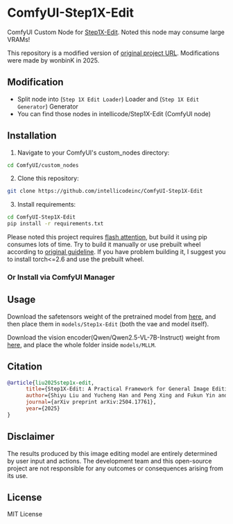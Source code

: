 # ComfyUI-Step1X-Edit

ComfyUI Custom Node for [Step1X-Edit](https://github.com/stepfun-ai/Step1X-Edit/). Noted this node may consume large VRAMs!

This repository is a modified version of [original project URL](https://github.com/quank123wip/ComfyUI-Step1X-Edit).
Modifications were made by wonbinK in 2025.

## Modification
- Split node into (```Step 1X Edit Loader```) Loader and (```Step 1X Edit Generator```) Generator 
- You can find those nodes in intellicode/Step1X-Edit (ComfyUI node)

## Installation

1. Navigate to your ComfyUI's custom_nodes directory:
```bash
cd ComfyUI/custom_nodes
```

2. Clone this repository:
```bash
git clone https://github.com/intellicodeinc/ComfyUI-Step1X-Edit
```

3. Install requirements:
```bash
cd ComfyUI-Step1X-Edit
pip install -r requirements.txt
```

Please noted this project requires [flash attention](https://github.com/Dao-AILab/flash-attention), but build it using pip consumes lots of time. Try to build it manually or use prebuilt wheel according to [original guideline](https://github.com/stepfun-ai/Step1X-Edit/). If you have problem building it, I suggest you to install torch<=2.6 and use the prebuilt wheel. 

### Or Install via ComfyUI Manager

## Usage

Download the safetensors weight of the pretrained model from [here](https://huggingface.co/stepfun-ai/Step1X-Edit), and then place them in `models/Step1x-Edit` (both the vae and model itself).

Download the vision encoder(Qwen/Qwen2.5-VL-7B-Instruct) weight from [here](https://huggingface.co/Qwen/Qwen2.5-VL-7B-Instruct), and place the whole folder inside `models/MLLM`.

## Citation

```bibtex
@article{liu2025step1x-edit,
      title={Step1X-Edit: A Practical Framework for General Image Editing}, 
      author={Shiyu Liu and Yucheng Han and Peng Xing and Fukun Yin and Rui Wang and Wei Cheng and Jiaqi Liao and Yingming Wang and Honghao Fu and Chunrui Han and Guopeng Li and Yuang Peng and Quan Sun and Jingwei Wu and Yan Cai and Zheng Ge and Ranchen Ming and Lei Xia and Xianfang Zeng and Yibo Zhu and Binxing Jiao and Xiangyu Zhang and Gang Yu and Daxin Jiang},
      journal={arXiv preprint arXiv:2504.17761},
      year={2025}
}
```

## Disclaimer

The results produced by this image editing model are entirely determined by user input and actions. The development team and this open-source project are not responsible for any outcomes or consequences arising from its use.

## License

MIT License

